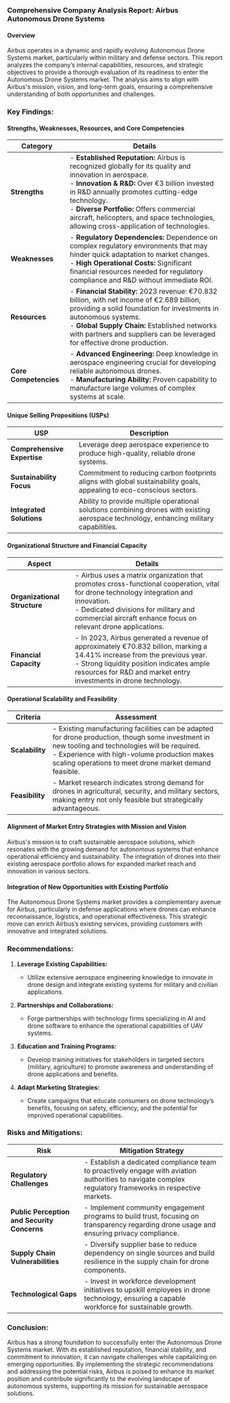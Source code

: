 ### Comprehensive Company Analysis Report: Airbus Autonomous Drone Systems

#### Overview
Airbus operates in a dynamic and rapidly evolving Autonomous Drone Systems market, particularly within military and defense sectors. This report analyzes the company’s internal capabilities, resources, and strategic objectives to provide a thorough evaluation of its readiness to enter the Autonomous Drone Systems market. The analysis aims to align with Airbus's mission, vision, and long-term goals, ensuring a comprehensive understanding of both opportunities and challenges.

### Key Findings:

#### Strengths, Weaknesses, Resources, and Core Competencies

| **Category**      | **Details**                                                                                                                                                   |
|-------------------|---------------------------------------------------------------------------------------------------------------------------------------------------------------|
| **Strengths**     | - **Established Reputation:** Airbus is recognized globally for its quality and innovation in aerospace.<br>- **Innovation & R&D:** Over €3 billion invested in R&D annually promotes cutting-edge technology.<br>- **Diverse Portfolio:** Offers commercial aircraft, helicopters, and space technologies, allowing cross-application of technologies.          |
| **Weaknesses**    | - **Regulatory Dependencies:** Dependence on complex regulatory environments that may hinder quick adaptation to market changes.<br>- **High Operational Costs:** Significant financial resources needed for regulatory compliance and R&D without immediate ROI.                                               |
| **Resources**     | - **Financial Stability:** 2023 revenue: €70.832 billion, with net income of €2.689 billion, providing a solid foundation for investments in autonomous systems.<br>- **Global Supply Chain:** Established networks with partners and suppliers can be leveraged for effective drone production.   |
| **Core Competencies** | - **Advanced Engineering:** Deep knowledge in aerospace engineering crucial for developing reliable autonomous drones.<br>- **Manufacturing Ability:** Proven capability to manufacture large volumes of complex systems at scale.                                   |

#### Unique Selling Propositions (USPs)

| **USP**                             | **Description**                                                                                                                      |
|-------------------------------------|--------------------------------------------------------------------------------------------------------------------------------------|
| **Comprehensive Expertise**         | Leverage deep aerospace experience to produce high-quality, reliable drone systems.                                                 |
| **Sustainability Focus**            | Commitment to reducing carbon footprints aligns with global sustainability goals, appealing to eco-conscious sectors.                 |
| **Integrated Solutions**            | Ability to provide multiple operational solutions combining drones with existing aerospace technology, enhancing military capabilities. |

#### Organizational Structure and Financial Capacity

| **Aspect**                           | **Details**                                                                                                            |
|--------------------------------------|------------------------------------------------------------------------------------------------------------------------|
| **Organizational Structure**         | - Airbus uses a matrix organization that promotes cross-functional cooperation, vital for drone technology integration and innovation.<br>- Dedicated divisions for military and commercial aircraft enhance focus on relevant drone applications. |
| **Financial Capacity**               | - In 2023, Airbus generated a revenue of approximately €70.832 billion, marking a 14.41% increase from the previous year.<br>- Strong liquidity position indicates ample resources for R&D and market entry investments in drone technology. |

#### Operational Scalability and Feasibility

| **Criteria**                        | **Assessment**                                                                                               |
|-------------------------------------|--------------------------------------------------------------------------------------------------------------|
| **Scalability**                     | - Existing manufacturing facilities can be adapted for drone production, though some investment in new tooling and technologies will be required.<br>- Experience with high-volume production makes scaling operations to meet drone market demand feasible.   |
| **Feasibility**                     | - Market research indicates strong demand for drones in agricultural, security, and military sectors, making entry not only feasible but strategically advantageous. |

#### Alignment of Market Entry Strategies with Mission and Vision
Airbus's mission is to craft sustainable aerospace solutions, which resonates with the growing demand for autonomous systems that enhance operational efficiency and sustainability. The integration of drones into their existing aerospace portfolio allows for expanded market reach and innovation in various sectors.

#### Integration of New Opportunities with Existing Portfolio
The Autonomous Drone Systems market provides a complementary avenue for Airbus, particularly in defense applications where drones can enhance reconnaissance, logistics, and operational effectiveness. This strategic move can enrich Airbus’s existing services, providing customers with innovative and integrated solutions.

### Recommendations:

1. **Leverage Existing Capabilities:**
   - Utilize extensive aerospace engineering knowledge to innovate in drone design and integrate existing systems for military and civilian applications.

2. **Partnerships and Collaborations:**
   - Forge partnerships with technology firms specializing in AI and drone software to enhance the operational capabilities of UAV systems.

3. **Education and Training Programs:**
   - Develop training initiatives for stakeholders in targeted sectors (military, agriculture) to promote awareness and understanding of drone applications and benefits.

4. **Adapt Marketing Strategies:**
   - Create campaigns that educate consumers on drone technology’s benefits, focusing on safety, efficiency, and the potential for improved operational capabilities.

### Risks and Mitigations:

| **Risk**                                  | **Mitigation Strategy**                                                                                                      |
|-------------------------------------------|-------------------------------------------------------------------------------------------------------------------------------|
| **Regulatory Challenges**                 | - Establish a dedicated compliance team to proactively engage with aviation authorities to navigate complex regulatory frameworks in respective markets.         |
| **Public Perception and Security Concerns** | - Implement community engagement programs to build trust, focusing on transparency regarding drone usage and ensuring privacy compliance. |
| **Supply Chain Vulnerabilities**          | - Diversify supplier base to reduce dependency on single sources and build resilience in the supply chain for drone components.                    |
| **Technological Gaps**                    | - Invest in workforce development initiatives to upskill employees in drone technology, ensuring a capable workforce for sustainable growth.               |

### Conclusion:
Airbus has a strong foundation to successfully enter the Autonomous Drone Systems market. With its established reputation, financial stability, and commitment to innovation, it can navigate challenges while capitalizing on emerging opportunities. By implementing the strategic recommendations and addressing the potential risks, Airbus is poised to enhance its market position and contribute significantly to the evolving landscape of autonomous systems, supporting its mission for sustainable aerospace solutions.